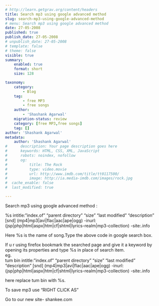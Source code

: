 ```yaml
---
# http://learn.getgrav.org/content/headers
title: Search mp3 using google advanced method
slug: search-mp3-using-google-advanced-method
# menu: Search mp3 using google advanced method
date: 27-05-2008
published: true
publish_date: 27-05-2008
# unpublish_date: 27-05-2008
# template: false
# theme: false
visible: true
summary:
    enabled: true
    format: short
    size: 128

taxonomy:
    category:
        - Blog
    tag:
        - free MP3
        - free songs
    author:
        - 'Shashank Agarwal'
    migration-status: review
    category: [free MP3,free songs]
    tag: []
author: 'Shashank Agarwal'
metadata:
    author: 'Shashank Agarwal'
#      description: Your page description goes here
#      keywords: HTML, CSS, XML, JavaScript
#      robots: noindex, nofollow
#      og:
#          title: The Rock
#          type: video.movie
#          url: http://www.imdb.com/title/tt0117500/
#          image: http://ia.media-imdb.com/images/rock.jpg
#  cache_enable: false
#  last_modified: true

---
```


Search mp3 using google advanced method :

%s intitle:”index.of” “parent directory” “size” “last modified” “description” [snd] (mp4|mp3|avi|flac|aac|ape|ogg) -inurl:(jsp|php|html|aspx|htm|cf|shtml|lyrics-realm|mp3-collection) -site:.info

Here %s is the name of song.Type the above code in google search box.

If u r using firefox bookmark the searched page and give it a keyword by opening its properties and type %s in place of search item.  
eg.  
tum bin intitle:”index.of” “parent directory” “size” “last modified” “description” [snd] (mp4|mp3|avi|flac|aac|ape|ogg) -inurl:(jsp|php|html|aspx|htm|cf|shtml|lyrics-realm|mp3-collection) -site:.info

here replace tum bin with %s.

To save mp3 use “RIGHT CLICK AS”

Go to our new site- shankee.com
